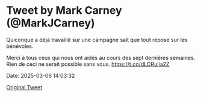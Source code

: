 # Tweet by Mark Carney (@MarkJCarney)

Quiconque a déjà travaillé sur une campagne sait que tout repose sur les bénévoles.

Merci à tous ceux qui nous ont aidés au cours des sept dernières semaines. Rien de ceci ne serait possible sans vous. https://t.co/dLORuIia2Z

Date: 2025-03-06 14:03:32

[Original Tweet](https://x.com/MarkJCarney/status/1897649249757630914)
